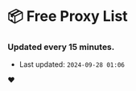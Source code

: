 # :package: Free Proxy List
### Updated every 15 minutes.

- Last updated: `2024-09-28 01:06`

:heart:

